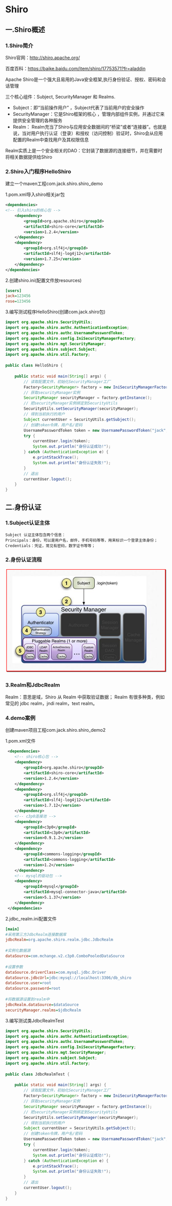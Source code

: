 # Shiro

## 一.Shiro概述

### 1.Shiro简介

Shiro官网：http://shiro.apache.org/

百度百科：https://baike.baidu.com/item/shiro/17753571?fr=aladdin

Apache Shiro是一个强大且易用的Java安全框架,执行身份验证、授权、密码和会话管理 

三个核心组件：Subject, SecurityManager 和 Realms. 

- Subject：即“当前操作用户” ，Subject代表了当前用户的安全操作 
- SecurityManager：它是Shiro框架的核心 ，管理内部组件实例，并通过它来提供安全管理的各种服务 
- Realm： Realm充当了Shiro与应用安全数据间的“桥梁”或者“连接器”。也就是说，当对用户执行认证（登录）和授权（访问控制）验证时，Shiro会从应用配置的Realm中查找用户及其权限信息 

Realm实质上是一个安全相关的DAO：它封装了数据源的连接细节，并在需要时将相关数据提供给Shiro 

### 2.Shiro入门程序HelloShiro

建立一个maven工程com.jack.shiro.shiro_demo

1.pom.xml导入shiro相关jar包

```xml
<dependencies>
<!-- 引入shiro的核心包 -->
    <dependency>
        <groupId>org.apache.shiro</groupId>
        <artifactId>shiro-core</artifactId>
        <version>1.2.4</version>
    </dependency>
    <dependency>
        <groupId>org.slf4j</groupId>
        <artifactId>slf4j-log4j12</artifactId>
        <version>1.7.25</version>
    </dependency>
</dependencies>
```

2.创建shiro.ini(配置文件放resources)

```ini
[users]
jack=123456
rose=123456
```

3.编写测试程序HelloShiro(创建com.jack.shiro包)

```java
import org.apache.shiro.SecurityUtils;
import org.apache.shiro.authc.AuthenticationException;
import org.apache.shiro.authc.UsernamePasswordToken;
import org.apache.shiro.config.IniSecurityManagerFactory;
import org.apache.shiro.mgt.SecurityManager;
import org.apache.shiro.subject.Subject;
import org.apache.shiro.util.Factory;

public class HelloShiro {
	
	public static void main(String[] args) {
		// 读取配置文件，初始化SecurityManager工厂
		Factory<SecurityManager> factory = new IniSecurityManagerFactory("classpath:shiro.ini");
		// 获取securityManager实例
		SecurityManager securityManager = factory.getInstance();
		// 把securityManager实例绑定到SecurityUtils
		SecurityUtils.setSecurityManager(securityManager);
		// 得到当前执行的用户
		Subject currentUser = SecurityUtils.getSubject();
		// 创建token令牌，用户名/密码
		UsernamePasswordToken token = new UsernamePasswordToken("jack", "123456");
		try {
			currentUser.login(token);
			System.out.println("身份认证成功!");
		} catch (AuthenticationException e) {
			e.printStackTrace();
			System.out.println("身份认证失败!");
		}
		// 退出
		currentUser.logout();
	}
}
```

## 二.身份认证

### 1.Subject认证主体

```
Subject 认证主体包含两个信息：
Principals：身份，可以是用户名，邮件，手机号码等等，用来标识一个登录主体身份；
Credentials：凭证，常见有密码，数字证书等等；
```

### 2.身份认证流程

![](./photo/shiro-1.png)

### 3.Realm和JdbcRealm

Realm：意思是域，Shiro 从 Realm 中获取验证数据；
Realm 有很多种类，例如常见的 jdbc realm，jndi realm，text realm。

### 4.demo案例

创建maven项目工程com.jack.shiro.shiro_demo2

1.pom.xml文件

```xml
 <dependencies>
 	<!-- shiro核心包 -->
 	<dependency>
		<groupId>org.apache.shiro</groupId>
		<artifactId>shiro-core</artifactId>
		<version>1.2.4</version>
    </dependency>
    <dependency>
		<groupId>org.slf4j</groupId>
		<artifactId>slf4j-log4j12</artifactId>
		<version>1.7.12</version>
	</dependency>
	<!-- c3p0连接池 -->
	<dependency>
		<groupId>c3p0</groupId>
		<artifactId>c3p0</artifactId>
		<version>0.9.1.2</version>
	</dependency>
	<dependency>
		<groupId>commons-logging</groupId>
		<artifactId>commons-logging</artifactId>
		<version>1.2</version>
	</dependency>
	<!-- mysql的驱动包 -->
	<dependency>
		<groupId>mysql</groupId>
		<artifactId>mysql-connector-java</artifactId>
		<version>5.1.37</version>
	</dependency>
 </dependencies>
```

2.jdbc_realm.ini配置文件

```ini
[main]
#采用第三方JdbcRealm连接数据库
jdbcRealm=org.apache.shiro.realm.jdbc.JdbcRealm

#实例化数据源
dataSource=com.mchange.v2.c3p0.ComboPooledDataSource

#设置参数
dataSource.driverClass=com.mysql.jdbc.Driver
dataSource.jdbcUrl=jdbc:mysql://localhost:3306/db_shiro
dataSource.user=root
dataSource.password=root

#将数据源设置到realm中
jdbcRealm.dataSource=$dataSource
securityManager.realms=$jdbcRealm
```

3.编写测试类JdbcRealmTest

```java
import org.apache.shiro.SecurityUtils;
import org.apache.shiro.authc.AuthenticationException;
import org.apache.shiro.authc.UsernamePasswordToken;
import org.apache.shiro.config.IniSecurityManagerFactory;
import org.apache.shiro.mgt.SecurityManager;
import org.apache.shiro.subject.Subject;
import org.apache.shiro.util.Factory;

public class JdbcRealmTest {
	
	public static void main(String[] args) {
		// 读取配置文件，初始化SecurityManager工厂
		Factory<SecurityManager> factory = new IniSecurityManagerFactory("classpath:jdbc_realm.ini");
		// 获取securityManager实例
		SecurityManager securityManager = factory.getInstance();
		// 把securityManager实例绑定到SecurityUtils
		SecurityUtils.setSecurityManager(securityManager);
		// 得到当前执行的用户
		Subject currentUser = SecurityUtils.getSubject();
		// 创建token令牌，用户名/密码
		UsernamePasswordToken token = new UsernamePasswordToken("jack", "123456");
		try {
			currentUser.login(token);
			System.out.println("身份认证成功!");
		} catch (AuthenticationException e) {
			e.printStackTrace();
			System.out.println("身份认证失败!");
		}
		// 退出
		currentUser.logout();
	}
}
```

